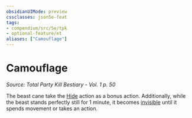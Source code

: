 ```yaml
---
obsidianUIMode: preview
cssclasses: json5e-feat
tags:
- compendium/src/5e/tpk
- optional-feature/et
aliases: ["Camouflage"]
---
```

# Camouflage
*Source: Total Party Kill Bestiary - Vol. 1 p. 50*  

The beast cane take the [Hide](2-Mechanics/CLI/rules/actions.md#Hide) action as a bonus action. Additionally, while the beast stands perfectly still for 1 minute, it becomes [invisible](2-Mechanics/CLI/rules/conditions.md#invisible) until it spends movement or takes an action.